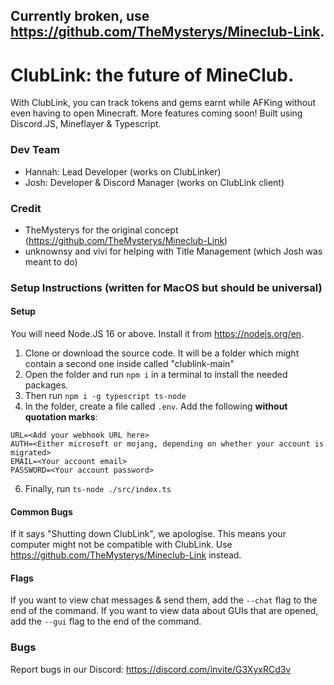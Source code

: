 ## **Currently broken, use https://github.com/TheMysterys/Mineclub-Link.**

# ClubLink: the future of MineClub.
With ClubLink, you can track tokens and gems earnt while AFKing without even having to open Minecraft. More features coming soon! Built using Discord.JS, Mineflayer & Typescript.

### Dev Team
- Hannah: Lead Developer (works on ClubLinker)
- Josh: Developer & Discord Manager (works on ClubLink client)

### Credit
- TheMysterys for the original concept (https://github.com/TheMysterys/Mineclub-Link)
- unknownsy and vivi for helping with Title Management (which Josh was meant to do)

### Setup Instructions (written for MacOS but should be universal)

#### Setup
You will need Node.JS 16 or above. Install it from https://nodejs.org/en.
1. Clone or download the source code. It will be a folder which might contain a second one inside called "clublink-main"
2. Open the folder and run `npm i` in a terminal to install the needed packages.
3. Then run `npm i -g typescript ts-node`
4. In the folder, create a file called `.env`. Add the following **without quotation marks**:
```
URL=<Add your webhook URL here>
AUTH=<Either microsoft or mojang, depending on whether your account is migrated>
EMAIL=<Your account email>
PASSWORD=<Your account password>
```
6. Finally, run `ts-node ./src/index.ts`

#### Common Bugs
If it says "Shutting down ClubLink", we apologise. This means your computer might not be compatible with ClubLink. Use https://github.com/TheMysterys/Mineclub-Link instead.

#### Flags
If you want to view chat messages & send them, add the `--chat` flag to the end of the command.
If you want to view data about GUIs that are opened, add the `--gui` flag to the end of the command.
  
### Bugs
Report bugs in our Discord: https://discord.com/invite/G3XyxRCd3v
